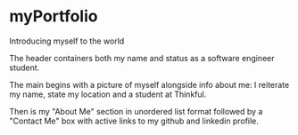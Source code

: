 # myPortfolio
Introducing myself to the world

The header containers both my name and status as a software engineer student.

The main begins with a picture of myself alongside info about me: I reiterate my name, state my location and a student at Thinkful.

Then is my "About Me" section in unordered list format followed by a "Contact Me" box with active links to my github and linkedin profile.
